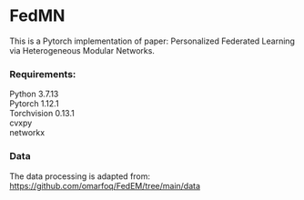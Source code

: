 # FedMN
This is a Pytorch implementation of paper: Personalized Federated Learning via Heterogeneous Modular Networks.

### Requirements:
Python 3.7.13  
Pytorch 1.12.1  
Torchvision 0.13.1  
cvxpy  
networkx

### Data
The data processing is adapted from: https://github.com/omarfoq/FedEM/tree/main/data


